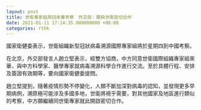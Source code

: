 ```yaml
---
layout: post
title: 世衛專家組周四來華考察　外交部：願與世衛密切合作
date: 2021-01-11 17:14:35.000000000 +08:00
categories: rthk
---
```


國家衛健委表示，世衛組織新型冠狀病毒溯源國際專家組將於星期四到中國考察。

在北京，外交部發言人趙立堅表示，經雙方協商，中方同意世衛國際組織專家組來華，與中方科學家、醫學專家就病毒溯源科學合作進行交流。至於具體行程、安排及簽證有效期等，要向國家衛健委提問。

趙立堅提到，隨著疫情形勢不停變化，人類不斷加深對病毒的認知，並發現更多早期病例，溯原極可能涉及多國多地，世衛將視乎需要，對其他國家及地區進行類似的考察，中方願繼續同世衛專家就此開啟密切合作。
